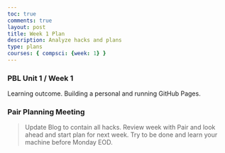 ```yaml
---
toc: true
comments: true
layout: post
title: Week 1 Plan
description: Analyze hacks and plans
type: plans
courses: { compsci: {week: 1} }
---
```


### PBL Unit 1 / Week 1
Learning outcome. Building a personal and running GitHub Pages.



### Pair Planning Meeting
> Update Blog to contain all hacks.  Review week with Pair and look ahead and start plan for next week.  Try to be done and learn your machine before Monday EOD.

